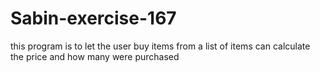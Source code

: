 # Sabin-exercise-167
this program is to let the user buy items from a list of items can calculate the price and how many were purchased
